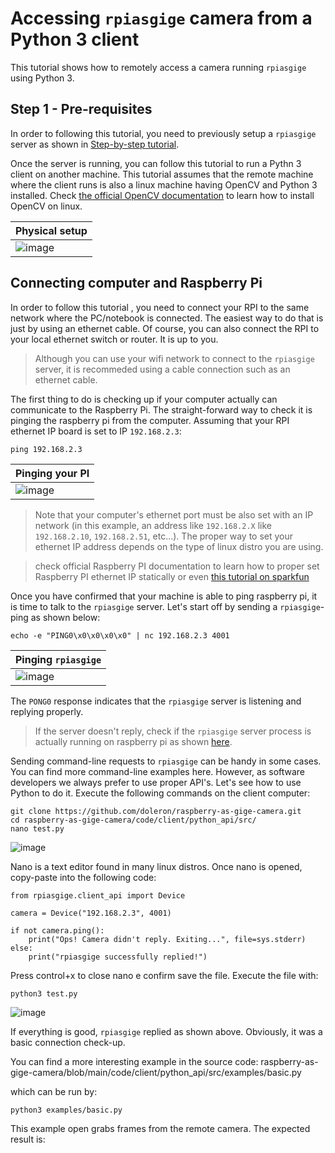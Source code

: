 # Accessing `rpiasgige` camera from a Python 3 client

This tutorial shows how to remotely access a camera running `rpiasgige` using Python 3.

## Step 1 - Pre-requisites

In order to following this tutorial, you need to previously setup a `rpiasgige` server as shown in [Step-by-step tutorial](https://github.com/doleron/raspberry-as-gige-camera/blob/main/docs/tutorial.MD).

Once the server is running, you can follow this tutorial to run a Pythn 3 client on another machine. This tutorial assumes that the remote machine where the client runs is also a linux machine having OpenCV and Python 3 installed. Check [the official OpenCV documentation](https://docs.opencv.org/4.5.1/d2/de6/tutorial_py_setup_in_ubuntu.html) to learn how to install OpenCV on linux.

| Physical setup |
| -------------- |
| ![image](https://user-images.githubusercontent.com/9665358/132092835-a558e28c-7f03-47cd-951c-5a8969b183aa.png) |

## Connecting computer and Raspberry Pi

In order to follow this tutorial , you need to connect your RPI to the same network where the PC/notebook is connected. The easiest way to do that is just by using an ethernet cable. Of course, you can also connect the RPI to your local ethernet switch or router. It is up to you.

> Although you can use your wifi network to connect to the `rpiasgige` server, it is recommeded using a cable connection such as an ethernet cable.

The first thing to do is checking up if your computer actually can communicate to the Raspberry Pi. The straight-forward way to check it is pinging the raspberry pi from the computer. Assuming that your RPI ethernet IP board is set to IP `192.168.2.3`:

```
ping 192.168.2.3
```

| Pinging your PI |
| --------------- |
| ![image](https://user-images.githubusercontent.com/9665358/132093049-8fcee985-01b2-49be-936d-74dacda62837.png) |

> Note that your computer's ethernet port must be also set with an IP network (in this example, an address like `192.168.2.X` like `192.168.2.10`, `192.168.2.51`, etc...). The proper way to set your ethernet IP address depends on the type of linux distro you are using.

> check official Raspberry PI documentation to learn how to proper set Raspberry PI ethernet IP statically or even [this tutorial on sparkfun](https://learn.sparkfun.com/tutorials/headless-raspberry-pi-setup/ethernet-with-static-ip-address)

Once you have confirmed that your machine is able to ping raspberry pi, it is time to talk to the `rpiasgige` server. Let's start off by sending a `rpiasgige`-ping as shown below:

```
echo -e "PING0\x0\x0\x0\x0" | nc 192.168.2.3 4001
```

| Pinging `rpiasgige` |
| --------------- |
| ![image](https://user-images.githubusercontent.com/9665358/132098616-00075310-f52a-4c53-9b70-a89936b4354a.png) |

The `PONG0` response indicates that the `rpiasgige` server is listening and replying properly.

> If the server doesn't reply, check if the `rpiasgige` server process is actually running on raspberry pi as shown [here](https://github.com/doleron/raspberry-as-gige-camera/blob/main/docs/tutorial.MD#step-5---run-rpiasgige-server).

Sending command-line requests to `rpiasgige` can be handy in some cases. You can find more command-line examples here. However, as software developers we always prefer to use proper API's. Let's see how to use Python to do it. Execute the following commands on the client computer:

```
git clone https://github.com/doleron/raspberry-as-gige-camera.git
cd raspberry-as-gige-camera/code/client/python_api/src/
nano test.py
```

![image](https://user-images.githubusercontent.com/9665358/132099438-f6160498-92de-41da-9e60-5a9b2dd41f0d.png)

Nano is a text editor found in many linux distros. Once nano is opened, copy-paste into the following code:

```python3
from rpiasgige.client_api import Device

camera = Device("192.168.2.3", 4001)

if not camera.ping():
    print("Ops! Camera didn't reply. Exiting...", file=sys.stderr)
else:
    print("rpiasgige successfully replied!")
```
Press control+x to close nano e confirm save the file. Execute the file with:

```
python3 test.py
```

![image](https://user-images.githubusercontent.com/9665358/132099505-43fde103-7f5e-4dfb-9640-6e508715c6ca.png)

If everything is good, `rpiasgige` replied as shown above. Obviously, it was a basic connection check-up.

You can find a more interesting example in the source code: raspberry-as-gige-camera/blob/main/code/client/python_api/src/examples/basic.py

which can be run by:

```
python3 examples/basic.py
```
This example open grabs frames from the remote camera. The expected result is:



